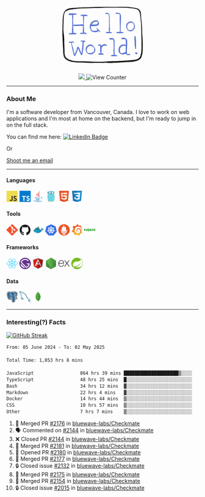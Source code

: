 <div align="center">
    <img src="./img/hello_world.webp" height="200px" width="">
    <div>
        <a href="https://www.linkedin.com/in/ajhollid">
            <img src="https://img.shields.io/badge/LinkedIn-blue"/>
        </a>
        <img src="https://komarev.com/ghpvc/?username=ajhollid&color=yellow" alt="View Counter">
    </div>
</div>

---

### About Me

I'm a software developer from Vancouver, Canada. I love to work on web applications and I'm most at home on the backend, but I'm ready to jump in on the full stack.

You can find me here: [![Linkedin Badge](https://img.shields.io/badge/-ajhollid-blue?style=flat&logo=Linkedin&logoColor=white)](https://www.linkedin.com/in/ajhollid)

Or

[Shoot me an email](mailto:ajhollid@gmail.com)

---

#### Languages

<div>
    <img src="./img/devicons/javascript-original.svg" width=30 height=30 alt="JavaScript">
    <img src="/img/devicons/typescript-original.svg" width=30 height=30 alt="TypeScript">
    <img src="./img/devicons/java-original.svg" width=30 height=30 alt="Java">
    <img src="./img/devicons/go-original.svg" width=30 height=30 alt="Golang">
    <img src="./img/devicons/html5-original.svg" width=30 height=30 alt="HTML 5">
    <img src="./img/devicons/css3-original.svg" width=30 height=30 alt="CSS 3">
</div>

#### Tools

<div>
    <img src="./img/devicons/git-original.svg" width=30 height=30 alt="Git">
    <img src="./img/devicons/github-original.svg" width=30 height=30 alt="Github">
    <img src="./img/devicons/docker-original.svg" width=30 
    height=30 alt="Docker">
    <img src="./img/devicons/kubernetes-original.svg" width=30 height=30 alt="K8">
    <img src="./img/devicons/prometheus-original.svg" width=30 height=30 alt="Prometheus">
    <img src="./img/devicons/grafana-original.svg" width=30 height=30 alt="Grafana">
    <img src="./img/devicons/nginx-original.svg" width=30 height=30 alt="Nginx">
</div>

#### Frameworks

<div>
    <img src="./img/devicons/react-original.svg" width=30 height=30 alt="React">
    <img src="./img/devicons/gatsby-original.svg" width=30 height=30 alt="Gatsby">
    <img src="./img/devicons/angularjs-original.svg" width=30 height=30 alt="AngularJS">
    <img src="./img/devicons/nodejs-original.svg" width=30 height=30 alt="NodeJS">
    <img src="./img/devicons/express-original.svg" width=30 height=30 alt="Express">
    <img src="./img/devicons/spring-original.svg" width=30 height=30 alt="Spring">
</div>

#### Data

<div>
    <img src="./img/devicons/postgresql-original.svg" width=30 height=30 alt="Postgresql">
    <img src="./img/devicons/mysql-original.svg" width=30 height=30 alt="Mysql">
    <img src="./img/devicons/mongodb-original.svg" width=30 height=30 alt="MongoDB">
</div>

---

### Interesting(?) Facts

[![GitHub Streak](http://github-readme-streak-stats.herokuapp.com?user=ajhollid)](https://git.io/streak-stats)

 <!--START_SECTION:waka-->

```txt
From: 05 June 2024 - To: 02 May 2025

Total Time: 1,053 hrs 8 mins

JavaScript                 864 hrs 39 mins ████████████████████▒░░░░   81.55 %
TypeScript                 48 hrs 25 mins  █░░░░░░░░░░░░░░░░░░░░░░░░   04.57 %
Bash                       34 hrs 12 mins  ▓░░░░░░░░░░░░░░░░░░░░░░░░   03.23 %
Markdown                   22 hrs 4 mins   ▓░░░░░░░░░░░░░░░░░░░░░░░░   02.08 %
Docker                     14 hrs 44 mins  ▒░░░░░░░░░░░░░░░░░░░░░░░░   01.39 %
CSS                        10 hrs 57 mins  ▒░░░░░░░░░░░░░░░░░░░░░░░░   01.03 %
Other                      7 hrs 7 mins    ▒░░░░░░░░░░░░░░░░░░░░░░░░   00.67 %
```

<!--END_SECTION:waka-->


<!--START_SECTION:activity-->
1. 🎉 Merged PR [#2176](https://github.com/bluewave-labs/Checkmate/pull/2176) in [bluewave-labs/Checkmate](https://github.com/bluewave-labs/Checkmate)
2. 🗣 Commented on [#2144](https://github.com/bluewave-labs/Checkmate/pull/2144#issuecomment-2848857470) in [bluewave-labs/Checkmate](https://github.com/bluewave-labs/Checkmate)
3. ❌ Closed PR [#2144](https://github.com/bluewave-labs/Checkmate/pull/2144) in [bluewave-labs/Checkmate](https://github.com/bluewave-labs/Checkmate)
4. 🎉 Merged PR [#2181](https://github.com/bluewave-labs/Checkmate/pull/2181) in [bluewave-labs/Checkmate](https://github.com/bluewave-labs/Checkmate)
5. 💪 Opened PR [#2180](https://github.com/bluewave-labs/Checkmate/pull/2180) in [bluewave-labs/Checkmate](https://github.com/bluewave-labs/Checkmate)
6. 🎉 Merged PR [#2177](https://github.com/bluewave-labs/Checkmate/pull/2177) in [bluewave-labs/Checkmate](https://github.com/bluewave-labs/Checkmate)
7. 🔒 Closed issue [#2132](https://github.com/bluewave-labs/Checkmate/issues/2132) in [bluewave-labs/Checkmate](https://github.com/bluewave-labs/Checkmate)
8. 🎉 Merged PR [#2175](https://github.com/bluewave-labs/Checkmate/pull/2175) in [bluewave-labs/Checkmate](https://github.com/bluewave-labs/Checkmate)
9. 🎉 Merged PR [#2154](https://github.com/bluewave-labs/Checkmate/pull/2154) in [bluewave-labs/Checkmate](https://github.com/bluewave-labs/Checkmate)
10. 🔒 Closed issue [#2015](https://github.com/bluewave-labs/Checkmate/issues/2015) in [bluewave-labs/Checkmate](https://github.com/bluewave-labs/Checkmate)
<!--END_SECTION:activity-->
